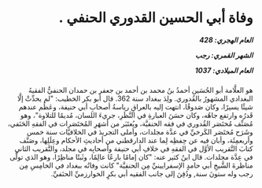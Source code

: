 <h1 dir="rtl">وفاة أبي الحسين القدوري الحنفي .</h1>

<h5 dir="rtl">العام الهجري:  428

الشهر القمري: رجب

العام الميلادي: 1037</h5>

<p dir="rtl">هو العلَّامة أبو الحُسَين أحمدُ بنُ محمد بن أحمد بن جعفر بن حمدان الحنفيُّ الفقيهُ البغدادي المشهورُ بالقُدوري. ولِدَ ببغداد سنة 362. قال أبو بكر الخطيب: "لم يحدِّثْ إلَّا شيئًا يسيرًا، وكان صَدوقًا، انتهت إليه بالعراقِ رياسةُ أصحابِ أبي حنيفة، وعَظُم عندهم قَدرُه وارتفع جاهُه، وكان حسَنَ العبارةِ في النَّظَرِ، جريءَ اللسان، مُديمًا للتلاوة"، وهو مُصَنِّف مُختَصَر القُدوري في فقه الحنفيَّة، ويُعتَبَر من أشهَرِ المُختَصَرات في الفقهِ الحَنَفي، وشَرَح مُختَصَر الكَرخيِّ في عدَّة مجلدات، وأملى التجريدَ في الخلافيَّات سنة خمس وأربعمِئَة، وأبان فيه عن حِفظِه لِما عند الدارقطني من أحاديثِ الأحكام وعِلَلِها، وصَنَّف كتابَ التَّقريب الأوَّل في الفقهِ في خلافِ أبي حنيفة وأصحابِه في مجلد، والتَّقريب الثاني في عِدَّة مجلدات. قال ابنُ كثير عنه: "كان إمامًا بارعًا عالِمًا، وثَبتًا مناظِرًا، وهو الذي تولَّى مناظرةَ الشَّيخِ أبي حامدٍ الإسفرايينيِّ مِن الحنفيَّة" كانت وفاتُه ببغداد في الخامِسِ مِن رجب وله ستونَ سنة, ودُفِنَ إلى جانب الفقيه أبي بكرٍ الخوارزميِّ الحنَفيِّ.</p></br>

